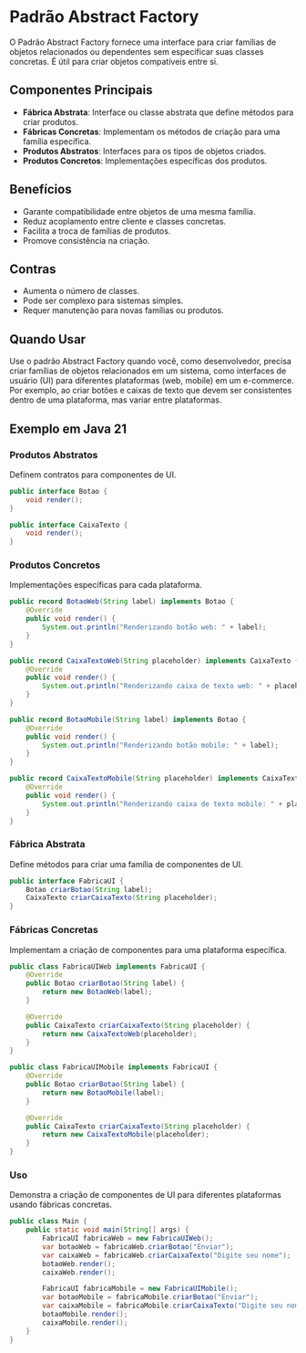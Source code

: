 # Padrão Abstract Factory

O Padrão Abstract Factory fornece uma interface para criar famílias de objetos relacionados ou dependentes sem especificar suas classes concretas. É útil para criar objetos compatíveis entre si.

## Componentes Principais
- **Fábrica Abstrata**: Interface ou classe abstrata que define métodos para criar produtos.
- **Fábricas Concretas**: Implementam os métodos de criação para uma família específica.
- **Produtos Abstratos**: Interfaces para os tipos de objetos criados.
- **Produtos Concretos**: Implementações específicas dos produtos.

## Benefícios
- Garante compatibilidade entre objetos de uma mesma família.
- Reduz acoplamento entre cliente e classes concretas.
- Facilita a troca de famílias de produtos.
- Promove consistência na criação.

## Contras
- Aumenta o número de classes.
- Pode ser complexo para sistemas simples.
- Requer manutenção para novas famílias ou produtos.

## Quando Usar
Use o padrão Abstract Factory quando você, como desenvolvedor, precisa criar famílias de objetos relacionados em um sistema, como interfaces de usuário (UI) para diferentes plataformas (web, mobile) em um e-commerce. Por exemplo, ao criar botões e caixas de texto que devem ser consistentes dentro de uma plataforma, mas variar entre plataformas.

## Exemplo em Java 21

### Produtos Abstratos
Definem contratos para componentes de UI.

```java
public interface Botao {
    void render();
}

public interface CaixaTexto {
    void render();
}
```

### Produtos Concretos
Implementações específicas para cada plataforma.

```java
public record BotaoWeb(String label) implements Botao {
    @Override
    public void render() {
        System.out.println("Renderizando botão web: " + label);
    }
}

public record CaixaTextoWeb(String placeholder) implements CaixaTexto {
    @Override
    public void render() {
        System.out.println("Renderizando caixa de texto web: " + placeholder);
    }
}

public record BotaoMobile(String label) implements Botao {
    @Override
    public void render() {
        System.out.println("Renderizando botão mobile: " + label);
    }
}

public record CaixaTextoMobile(String placeholder) implements CaixaTexto {
    @Override
    public void render() {
        System.out.println("Renderizando caixa de texto mobile: " + placeholder);
    }
}
```

### Fábrica Abstrata
Define métodos para criar uma família de componentes de UI.

```java
public interface FabricaUI {
    Botao criarBotao(String label);
    CaixaTexto criarCaixaTexto(String placeholder);
}
```

### Fábricas Concretas
Implementam a criação de componentes para uma plataforma específica.

```java
public class FabricaUIWeb implements FabricaUI {
    @Override
    public Botao criarBotao(String label) {
        return new BotaoWeb(label);
    }

    @Override
    public CaixaTexto criarCaixaTexto(String placeholder) {
        return new CaixaTextoWeb(placeholder);
    }
}

public class FabricaUIMobile implements FabricaUI {
    @Override
    public Botao criarBotao(String label) {
        return new BotaoMobile(label);
    }

    @Override
    public CaixaTexto criarCaixaTexto(String placeholder) {
        return new CaixaTextoMobile(placeholder);
    }
}
```

### Uso
Demonstra a criação de componentes de UI para diferentes plataformas usando fábricas concretas.

```java
public class Main {
    public static void main(String[] args) {
        FabricaUI fabricaWeb = new FabricaUIWeb();
        var botaoWeb = fabricaWeb.criarBotao("Enviar");
        var caixaWeb = fabricaWeb.criarCaixaTexto("Digite seu nome");
        botaoWeb.render();
        caixaWeb.render();

        FabricaUI fabricaMobile = new FabricaUIMobile();
        var botaoMobile = fabricaMobile.criarBotao("Enviar");
        var caixaMobile = fabricaMobile.criarCaixaTexto("Digite seu nome");
        botaoMobile.render();
        caixaMobile.render();
    }
}
```